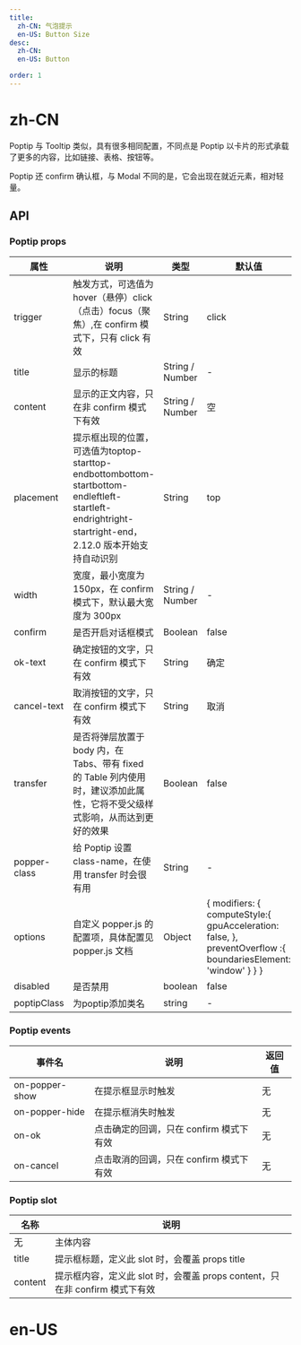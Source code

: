 ```yaml
---
title:
  zh-CN: 气泡提示
  en-US: Button Size
desc:
  zh-CN:
  en-US: Button

order: 1
---
```


# zh-CN
Poptip 与 Tooltip 类似，具有很多相同配置，不同点是 Poptip 以卡片的形式承载了更多的内容，比如链接、表格、按钮等。

Poptip 还 confirm 确认框，与 Modal 不同的是，它会出现在就近元素，相对轻量。


## API

### Poptip props
| 属性 |说明 |类型 |默认值 |
| --- |--- |--- |--- |
| trigger |触发方式，可选值为hover（悬停）click（点击）focus（聚焦）,在 confirm 模式下，只有 click 有效 |String |click |
| title |显示的标题 |String / Number |- |
| content |显示的正文内容，只在非 confirm 模式下有效 |String / Number |空 |
| placement |提示框出现的位置，可选值为toptop-starttop-endbottombottom-startbottom-endleftleft-startleft-endrightright-startright-end，2.12.0 版本开始支持自动识别 |String |top |
| width |宽度，最小宽度为 150px，在 confirm 模式下，默认最大宽度为 300px |String / Number |- |
| confirm |是否开启对话框模式 |Boolean |false |
| ok-text |确定按钮的文字，只在 confirm 模式下有效 |String |确定 |
| cancel-text |取消按钮的文字，只在 confirm 模式下有效 |String |取消 |
| transfer |是否将弹层放置于 body 内，在 Tabs、带有 fixed 的 Table 列内使用时，建议添加此属性，它将不受父级样式影响，从而达到更好的效果 |Boolean |false |
| popper-class |给 Poptip 设置 class-name，在使用 transfer 时会很有用 |String |- |
| options |自定义 popper.js 的配置项，具体配置见 popper.js 文档 |Object |{ modifiers: { computeStyle:{ gpuAcceleration: false, }, preventOverflow :{ boundariesElement: 'window' } } } |
|   disabled  | 是否禁用        | boolean | false |
| poptipClass | 为poptip添加类名 |  string |   -    |
### Poptip events
| 事件名 |说明 |返回值 |
| --- |--- |--- |
| on-popper-show |在提示框显示时触发 |无 |
| on-popper-hide |在提示框消失时触发 |无 |
| on-ok |点击确定的回调，只在 confirm 模式下有效 |无 |
| on-cancel |点击取消的回调，只在 confirm 模式下有效 |无 |


### Poptip slot
| 名称 |说明 |
| --- |--- |
| 无 |主体内容 |
| title |提示框标题，定义此 slot 时，会覆盖 props title |
| content |提示框内容，定义此 slot 时，会覆盖 props content，只在非 confirm 模式下有效 |


# en-US

